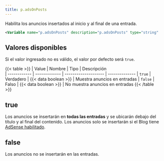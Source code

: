 ```yaml
---
title: p.adsOnPosts
---
```


Habilita los anuncios insertados al inicio y al final de una entrada.

```xml
<Variable name="p.adsOnPosts" description="p.adsOnPosts" type="string" value="true"/>
```

## Valores disponibles

Si el valor ingresado no es válido, el valor por defecto será `true`.

{{< table >}}
| Value        | Nombre        | Tipo                 | Descripción   
| ------------ | ------------- | -------------------- | --------------
| `true`       | Verdadero     | {{< data boolean >}} | Muestra anuncios en entradas
| `false`      | Falso         | {{< data boolean >}} | No muestra anuncios en entradas
{{< /table >}}


## true

Los anuncios se insertarán en **todas las entradas** y se ubicarán debajo del título y al final del contenido. Los anuncios solo se insertarán si el Blog tiene [AdSense habilitado](https://support.google.com/blogger/answer/1269077).

## false

Los anuncios no se insertarán en las entradas.

